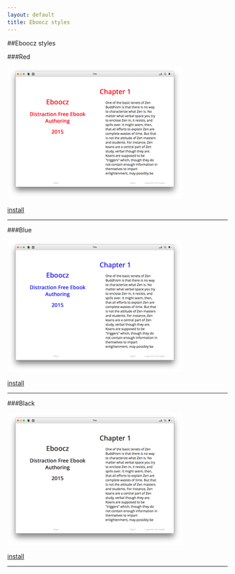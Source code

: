 ```yaml
---
layout: default
title: Eboocz styles
---
```


##Eboocz styles

###Red

![preview - 1](images/preview-1.png "preview 1")

[install](styles/style-1.ebczstyle)

----------

###Blue

![preview - 2](images/preview-2.png "preview 2")

[install](styles/style-2.ebczstyle)

----------

###Black

![preview - 3](images/preview-3.png "preview 3")

[install](styles/style-3.ebczstyle)

----------